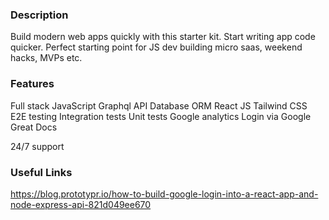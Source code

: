 ### Description

Build modern web apps quickly with this starter kit. Start writing app code quicker.
Perfect starting point for JS dev building micro saas, weekend hacks, MVPs etc.

### Features

Full stack JavaScript
Graphql API
Database ORM
React JS
Tailwind CSS
E2E testing
Integration tests
Unit tests
Google analytics
Login via Google
Great Docs

24/7 support

### Useful Links

https://blog.prototypr.io/how-to-build-google-login-into-a-react-app-and-node-express-api-821d049ee670
